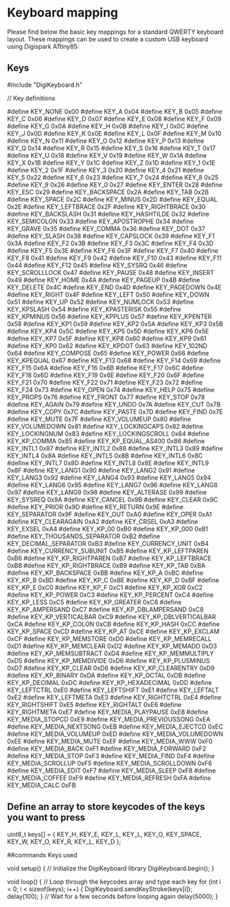 # Keyboard mapping

Please find below the basic key mappings for a standard QWERTY keyboard layout. These mappings can be used to create a custom USB keyboard using Digispark ATtiny85:

## Keys
 
#include "DigiKeyboard.h"

// Key definitions

#define KEY_NONE         0x00
#define KEY_A            0x04
#define KEY_B            0x05
#define KEY_C            0x06
#define KEY_D            0x07
#define KEY_E            0x08
#define KEY_F            0x09
#define KEY_G            0x0A
#define KEY_H            0x0B
#define KEY_I            0x0C
#define KEY_J            0x0D
#define KEY_K            0x0E
#define KEY_L            0x0F
#define KEY_M            0x10
#define KEY_N            0x11
#define KEY_O            0x12
#define KEY_P            0x13
#define KEY_Q            0x14
#define KEY_R            0x15
#define KEY_S            0x16
#define KEY_T            0x17
#define KEY_U            0x18
#define KEY_V            0x19
#define KEY_W            0x1A
#define KEY_X            0x1B
#define KEY_Y            0x1C
#define KEY_Z            0x1D
#define KEY_1            0x1E
#define KEY_2            0x1F
#define KEY_3            0x20
#define KEY_4            0x21
#define KEY_5            0x22
#define KEY_6            0x23
#define KEY_7            0x24
#define KEY_8            0x25
#define KEY_9            0x26
#define KEY_0            0x27
#define KEY_ENTER        0x28
#define KEY_ESC          0x29
#define KEY_BACKSPACE    0x2A
#define KEY_TAB          0x2B
#define KEY_SPACE        0x2C
#define KEY_MINUS        0x2D
#define KEY_EQUAL        0x2E
#define KEY_LEFTBRACE    0x2F
#define KEY_RIGHTBRACE   0x30
#define KEY_BACKSLASH    0x31
#define KEY_HASHTILDE    0x32
#define KEY_SEMICOLON    0x33
#define KEY_APOSTROPHE   0x34
#define KEY_GRAVE        0x35
#define KEY_COMMA        0x36
#define KEY_DOT          0x37
#define KEY_SLASH        0x38
#define KEY_CAPSLOCK     0x39
#define KEY_F1           0x3A
#define KEY_F2           0x3B
#define KEY_F3           0x3C
#define KEY_F4           0x3D
#define KEY_F5           0x3E
#define KEY_F6           0x3F
#define KEY_F7           0x40
#define KEY_F8           0x41
#define KEY_F9           0x42
#define KEY_F10          0x43
#define KEY_F11          0x44
#define KEY_F12          0x45
#define KEY_SYSRQ        0x46
#define KEY_SCROLLLOCK   0x47
#define KEY_PAUSE        0x48
#define KEY_INSERT       0x49
#define KEY_HOME         0x4A
#define KEY_PAGEUP       0x4B
#define KEY_DELETE       0x4C
#define KEY_END          0x4D
#define KEY_PAGEDOWN     0x4E
#define KEY_RIGHT        0x4F
#define KEY_LEFT         0x50
#define KEY_DOWN         0x51
#define KEY_UP           0x52
#define KEY_NUMLOCK      0x53
#define KEY_KPSLASH      0x54
#define KEY_KPASTERISK   0x55
#define KEY_KPMINUS      0x56
#define KEY_KPPLUS       0x57
#define KEY_KPENTER      0x58
#define KEY_KP1          0x59
#define KEY_KP2          0x5A
#define KEY_KP3          0x5B
#define KEY_KP4          0x5C
#define KEY_KP5          0x5D
#define KEY_KP6          0x5E
#define KEY_KP7          0x5F
#define KEY_KP8          0x60
#define KEY_KP9          0x61
#define KEY_KP0          0x62
#define KEY_KPDOT        0x63
#define KEY_102ND        0x64
#define KEY_COMPOSE      0x65
#define KEY_POWER        0x66
#define KEY_KPEQUAL      0x67
#define KEY_F13          0x68
#define KEY_F14          0x69
#define KEY_F15          0x6A
#define KEY_F16          0x6B
#define KEY_F17          0x6C
#define KEY_F18          0x6D
#define KEY_F19          0x6E
#define KEY_F20          0x6F
#define KEY_F21          0x70
#define KEY_F22          0x71
#define KEY_F23          0x72
#define KEY_F24          0x73
#define KEY_OPEN         0x74
#define KEY_HELP         0x75
#define KEY_PROPS        0x76
#define KEY_FRONT        0x77
#define KEY_STOP         0x78
#define KEY_AGAIN        0x79
#define KEY_UNDO         0x7A
#define KEY_CUT          0x7B
#define KEY_COPY         0x7C
#define KEY_PASTE        0x7D
#define KEY_FIND         0x7E
#define KEY_MUTE         0x7F
#define KEY_VOLUMEUP     0x80
#define KEY_VOLUMEDOWN   0x81
#define KEY_LOCKINGCAPS  0x82
#define KEY_LOCKINGNUM   0x83
#define KEY_LOCKINGSCROLL 0x84
#define KEY_KP_COMMA     0x85
#define KEY_KP_EQUAL_AS400 0x86
#define KEY_INTL1        0x87
#define KEY_INTL2        0x88
#define KEY_INTL3        0x89
#define KEY_INTL4        0x8A
#define KEY_INTL5        0x8B
#define KEY_INTL6        0x8C
#define KEY_INTL7        0x8D
#define KEY_INTL8        0x8E
#define KEY_INTL9        0x8F
#define KEY_LANG1        0x90
#define KEY_LANG2        0x91
#define KEY_LANG3        0x92
#define KEY_LANG4        0x93
#define KEY_LANG5        0x94
#define KEY_LANG6        0x95
#define KEY_LANG7        0x96
#define KEY_LANG8        0x97
#define KEY_LANG9        0x98
#define KEY_ALTERASE     0x99
#define KEY_SYSREQ       0x9A
#define KEY_CANCEL       0x9B
#define KEY_CLEAR        0x9C
#define KEY_PRIOR        0x9D
#define KEY_RETURN       0x9E
#define KEY_SEPARATOR    0x9F
#define KEY_OUT          0xA0
#define KEY_OPER         0xA1
#define KEY_CLEARAGAIN   0xA2
#define KEY_CRSEL        0xA3
#define KEY_EXSEL        0xA4
#define KEY_KP_00        0xB0
#define KEY_KP_000       0xB1
#define KEY_THOUSANDS_SEPARATOR 0xB2
#define KEY_DECIMAL_SEPARATOR   0xB3
#define KEY_CURRENCY_UNIT       0xB4
#define KEY_CURRENCY_SUBUNIT    0xB5
#define KEY_KP_LEFTPAREN        0xB6
#define KEY_KP_RIGHTPAREN       0xB7
#define KEY_KP_LEFTBRACE        0xB8
#define KEY_KP_RIGHTBRACE       0xB9
#define KEY_KP_TAB              0xBA
#define KEY_KP_BACKSPACE        0xBB
#define KEY_KP_A                0xBC
#define KEY_KP_B                0xBD
#define KEY_KP_C                0xBE
#define KEY_KP_D                0xBF
#define KEY_KP_E                0xC0
#define KEY_KP_F                0xC1
#define KEY_KP_XOR              0xC2
#define KEY_KP_POWER            0xC3
#define KEY_KP_PERCENT          0xC4
#define KEY_KP_LESS             0xC5
#define KEY_KP_GREATER          0xC6
#define KEY_KP_AMPERSAND        0xC7
#define KEY_KP_DBLAMPERSAND     0xC8
#define KEY_KP_VERTICALBAR      0xC9
#define KEY_KP_DBLVERTICALBAR   0xCA
#define KEY_KP_COLON            0xCB
#define KEY_KP_HASH             0xCC
#define KEY_KP_SPACE            0xCD
#define KEY_KP_AT               0xCE
#define KEY_KP_EXCLAM           0xCF
#define KEY_KP_MEMSTORE         0xD0
#define KEY_KP_MEMRECALL        0xD1
#define KEY_KP_MEMCLEAR         0xD2
#define KEY_KP_MEMADD           0xD3
#define KEY_KP_MEMSUBTRACT      0xD4
#define KEY_KP_MEMMULTIPLY      0xD5
#define KEY_KP_MEMDIVIDE        0xD6
#define KEY_KP_PLUSMINUS        0xD7
#define KEY_KP_CLEAR            0xD8
#define KEY_KP_CLEARENTRY       0xD9
#define KEY_KP_BINARY           0xDA
#define KEY_KP_OCTAL            0xDB
#define KEY_KP_DECIMAL          0xDC
#define KEY_KP_HEXADECIMAL      0xDD
#define KEY_LEFTCTRL           0xE0
#define KEY_LEFTSHIFT          0xE1
#define KEY_LEFTALT            0xE2
#define KEY_LEFTMETA           0xE3
#define KEY_RIGHTCTRL          0xE4
#define KEY_RIGHTSHIFT         0xE5
#define KEY_RIGHTALT           0xE6
#define KEY_RIGHTMETA          0xE7
#define KEY_MEDIA_PLAYPAUSE    0xE8
#define KEY_MEDIA_STOPCD       0xE9
#define KEY_MEDIA_PREVIOUSSONG 0xEA
#define KEY_MEDIA_NEXTSONG     0xEB
#define KEY_MEDIA_EJECTCD      0xEC
#define KEY_MEDIA_VOLUMEUP     0xED
#define KEY_MEDIA_VOLUMEDOWN   0xEE
#define KEY_MEDIA_MUTE         0xEF
#define KEY_MEDIA_WWW          0xF0
#define KEY_MEDIA_BACK         0xF1
#define KEY_MEDIA_FORWARD      0xF2
#define KEY_MEDIA_STOP         0xF3
#define KEY_MEDIA_FIND         0xF4
#define KEY_MEDIA_SCROLLUP     0xF5
#define KEY_MEDIA_SCROLLDOWN   0xF6
#define KEY_MEDIA_EDIT         0xF7
#define KEY_MEDIA_SLEEP        0xF8
#define KEY_MEDIA_COFFEE       0xF9
#define KEY_MEDIA_REFRESH      0xFA
#define KEY_MEDIA_CALC         0xFB



## Define an array to store keycodes of the keys you want to press
uint8_t keys[] = {
  KEY_H, KEY_E, KEY_L, KEY_L, KEY_O, KEY_SPACE, KEY_W, KEY_O, KEY_R, KEY_L, KEY_D
};

##commands Keys used

void setup() {
  // Initialize the DigiKeyboard library
  DigiKeyboard.begin();
}

void loop() {
  // Loop through the keycodes array and type each key
  for (int i = 0; i < sizeof(keys); i++) {
    DigiKeyboard.sendKeyStroke(keys[i]);
    delay(100);
  }
  // Wait for a few seconds before looping again
  delay(5000);
}

